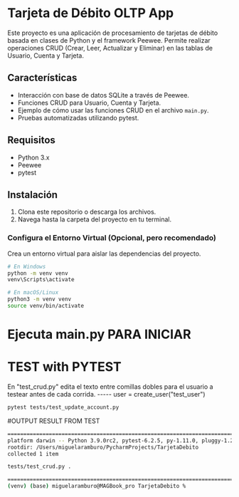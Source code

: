 # Tarjeta de Débito OLTP App

Este proyecto es una aplicación de procesamiento de tarjetas de débito basada en clases de Python y el framework Peewee. Permite realizar operaciones CRUD (Crear, Leer, Actualizar y Eliminar) en las tablas de Usuario, Cuenta y Tarjeta.

## Características

- Interacción con base de datos SQLite a través de Peewee.
- Funciones CRUD para Usuario, Cuenta y Tarjeta.
- Ejemplo de cómo usar las funciones CRUD en el archivo `main.py`.
- Pruebas automatizadas utilizando pytest.

## Requisitos

- Python 3.x
- Peewee
- pytest

## Instalación

1. Clona este repositorio o descarga los archivos.
2. Navega hasta la carpeta del proyecto en tu terminal.

### Configura el Entorno Virtual (Opcional, pero recomendado)

Crea un entorno virtual para aislar las dependencias del proyecto.

```bash
# En Windows
python -m venv venv
venv\Scripts\activate

# En macOS/Linux
python3 -m venv venv
source venv/bin/activate
```
# Ejecuta main.py PARA INICIAR


# TEST with PYTEST
En "test_crud.py" edita el texto entre comillas dobles para el usuario a testear antes de cada corrida.
-----  user = create_user("test_user")
```bash
pytest tests/test_update_account.py

```
#OUTPUT RESULT FROM TEST
```bash
=========================================================================================== test session starts ===========================================================================================
platform darwin -- Python 3.9.0rc2, pytest-6.2.5, py-1.11.0, pluggy-1.2.0
rootdir: /Users/miguelaramburo/PycharmProjects/TarjetaDebito
collected 1 item                                                                                                                                                                                          

tests/test_crud.py .                                                                                                                                                                                [100%]

============================================================================================ 1 passed in 0.03s ============================================================================================
(venv) (base) miguelaramburo@MAGBook_pro TarjetaDebito % 
```
